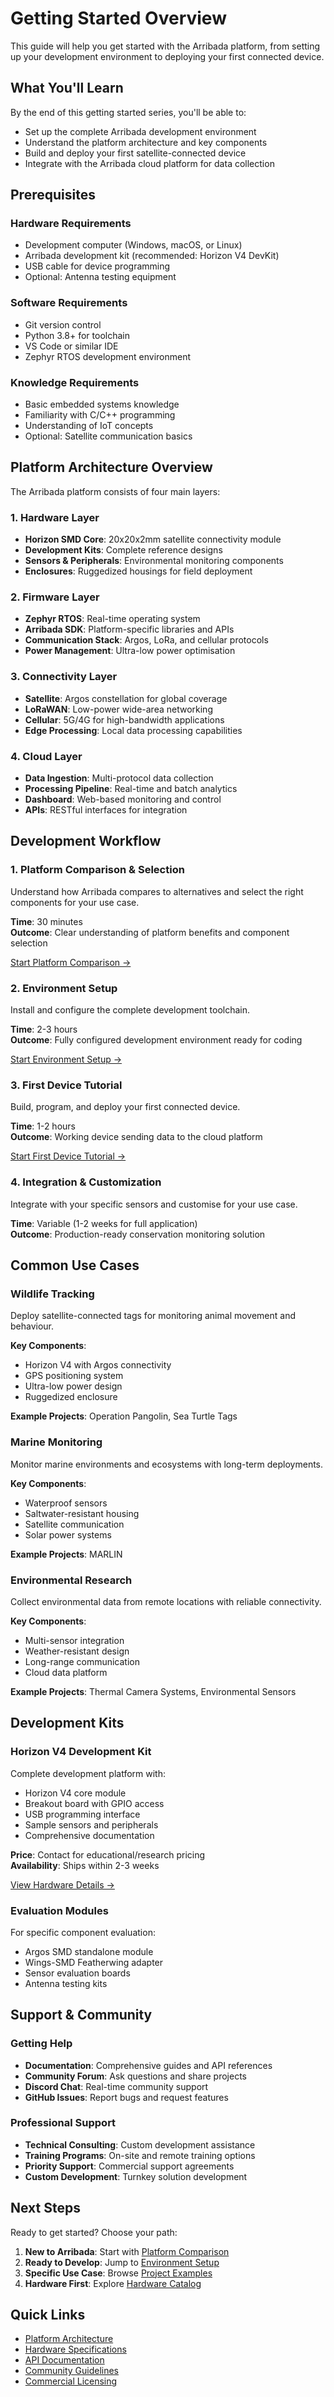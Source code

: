 # Getting Started Overview

This guide will help you get started with the Arribada platform, from setting up your development environment to deploying your first connected device.

## What You'll Learn

By the end of this getting started series, you'll be able to:

- Set up the complete Arribada development environment
- Understand the platform architecture and key components
- Build and deploy your first satellite-connected device
- Integrate with the Arribada cloud platform for data collection

## Prerequisites

### Hardware Requirements
- Development computer (Windows, macOS, or Linux)
- Arribada development kit (recommended: Horizon V4 DevKit)
- USB cable for device programming
- Optional: Antenna testing equipment

### Software Requirements
- Git version control
- Python 3.8+ for toolchain
- VS Code or similar IDE
- Zephyr RTOS development environment

### Knowledge Requirements
- Basic embedded systems knowledge
- Familiarity with C/C++ programming
- Understanding of IoT concepts
- Optional: Satellite communication basics

## Platform Architecture Overview

The Arribada platform consists of four main layers:

### 1. Hardware Layer
- **Horizon SMD Core**: 20x20x2mm satellite connectivity module
- **Development Kits**: Complete reference designs
- **Sensors & Peripherals**: Environmental monitoring components
- **Enclosures**: Ruggedized housings for field deployment

### 2. Firmware Layer
- **Zephyr RTOS**: Real-time operating system
- **Arribada SDK**: Platform-specific libraries and APIs
- **Communication Stack**: Argos, LoRa, and cellular protocols
- **Power Management**: Ultra-low power optimisation

### 3. Connectivity Layer
- **Satellite**: Argos constellation for global coverage
- **LoRaWAN**: Low-power wide-area networking
- **Cellular**: 5G/4G for high-bandwidth applications
- **Edge Processing**: Local data processing capabilities

### 4. Cloud Layer
- **Data Ingestion**: Multi-protocol data collection
- **Processing Pipeline**: Real-time and batch analytics
- **Dashboard**: Web-based monitoring and control
- **APIs**: RESTful interfaces for integration

## Development Workflow

### 1. Platform Comparison & Selection
Understand how Arribada compares to alternatives and select the right components for your use case.

**Time**: 30 minutes  
**Outcome**: Clear understanding of platform benefits and component selection

[Start Platform Comparison →](/docs/platform/getting-started/comparison)

### 2. Environment Setup
Install and configure the complete development toolchain.

**Time**: 2-3 hours  
**Outcome**: Fully configured development environment ready for coding

[Start Environment Setup →](/docs/platform/getting-started/setup)

### 3. First Device Tutorial
Build, program, and deploy your first connected device.

**Time**: 1-2 hours  
**Outcome**: Working device sending data to the cloud platform

[Start First Device Tutorial →](/docs/platform/getting-started/first-device)

### 4. Integration & Customization
Integrate with your specific sensors and customise for your use case.

**Time**: Variable (1-2 weeks for full application)  
**Outcome**: Production-ready conservation monitoring solution

## Common Use Cases

### Wildlife Tracking
Deploy satellite-connected tags for monitoring animal movement and behaviour.

**Key Components**:
- Horizon V4 with Argos connectivity
- GPS positioning system
- Ultra-low power design
- Ruggedized enclosure

**Example Projects**: Operation Pangolin, Sea Turtle Tags

### Marine Monitoring
Monitor marine environments and ecosystems with long-term deployments.

**Key Components**:
- Waterproof sensors
- Saltwater-resistant housing
- Satellite communication
- Solar power systems

**Example Projects**: MARLIN

### Environmental Research
Collect environmental data from remote locations with reliable connectivity.

**Key Components**:
- Multi-sensor integration
- Weather-resistant design
- Long-range communication
- Cloud data platform

**Example Projects**: Thermal Camera Systems, Environmental Sensors

## Development Kits

### Horizon V4 Development Kit
Complete development platform with:
- Horizon V4 core module
- Breakout board with GPIO access
- USB programming interface
- Sample sensors and peripherals
- Comprehensive documentation

**Price**: Contact for educational/research pricing  
**Availability**: Ships within 2-3 weeks

[View Hardware Details →](/docs/hardware/catalog/dev-kits)

### Evaluation Modules
For specific component evaluation:
- Argos SMD standalone module
- Wings-SMD Featherwing adapter
- Sensor evaluation boards
- Antenna testing kits

## Support & Community

### Getting Help
- **Documentation**: Comprehensive guides and API references
- **Community Forum**: Ask questions and share projects
- **Discord Chat**: Real-time community support
- **GitHub Issues**: Report bugs and request features

### Professional Support
- **Technical Consulting**: Custom development assistance
- **Training Programs**: On-site and remote training options
- **Priority Support**: Commercial support agreements
- **Custom Development**: Turnkey solution development

## Next Steps

Ready to get started? Choose your path:

1. **New to Arribada**: Start with [Platform Comparison](/docs/platform/getting-started/comparison)
2. **Ready to Develop**: Jump to [Environment Setup](/docs/platform/getting-started/setup)
3. **Specific Use Case**: Browse [Project Examples](/docs/projects/conservation/operation-pangolin)
4. **Hardware First**: Explore [Hardware Catalog](/docs/hardware/catalog/horizon-v4)

## Quick Links

- [Platform Architecture](/docs/platform/horizon-core/architecture)
- [Hardware Specifications](/docs/hardware/specs/datasheets)
- [API Documentation](/docs/platform/cloud/api-documentation)
- [Community Guidelines](/community)
- [Commercial Licensing](mailto:partnerships@arribada.org)